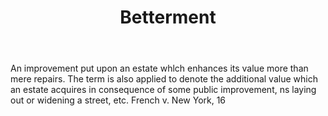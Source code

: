 ---
title: Betterment
letter: B
permalink: "/definitions/betterment.html"
body: An improvement put upon an estate whlch enhances its value more than mere repairs.
  The term is also applied to denote the additional value which an estate acquires
  in consequence of some public improvement, ns laying out or widening a street, etc.
  French v. New York, 16
published_at: '2018-07-07'
layout: post
---